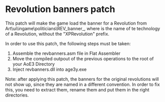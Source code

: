 # Revolution banners patch

This patch will make the game load the banner for a Revolution from Art\ui\ingame\politicians\REV_banner_<techname>, where <techname> is the name of te technology of a Revolution, without the "XPRevolution" prefix. 

In order to use this patch, the following steps must be taken:

1. Assemble the revbanners.asm file in Flat Assembler
2. Move the compiled outpout of the previous operations to the root of your AoE3 Directory
3. Inject revbanners.dll into age3y.exe

Note: after applying this patch, the banners for the original revolutions will not show up, since they are named in a different convention. In order to fix this, you need to extract them, rename them and put them in the right directories.
